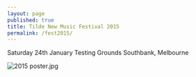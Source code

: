 ```yaml
---
layout: page
published: true
title: Tilde New Music Festival 2015
permalink: /fest2015/
---
```

Saturday 24th January
Testing Grounds
Southbank, Melbourne

![2015 poster.jpg]({{site.baseurl}}/images/2015%20poster.jpg)
